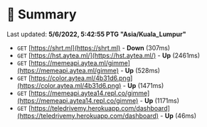 # 📖 Summary
Last updated: **5/6/2022, 5:42:55 PTG "Asia/Kuala_Lumpur"**

- `GET` [https://shrt.ml](https://shrt.ml) - **Down** (307ms)
- `GET` [https://hst.aytea.ml/](https://hst.aytea.ml/) - **Up** (2461ms)
- `GET` [https://memeapi.aytea.ml/gimme](https://memeapi.aytea.ml/gimme) - **Up** (528ms)
- `GET` [https://color.aytea.ml/4b31d6.png](https://color.aytea.ml/4b31d6.png) - **Up** (1471ms)
- `GET` [https://memeapi.aytea14.repl.co/gimme](https://memeapi.aytea14.repl.co/gimme) - **Up** (1171ms)
- `GET` [https://teledrivemy.herokuapp.com/dashboard](https://teledrivemy.herokuapp.com/dashboard) - **Up** (46ms)
